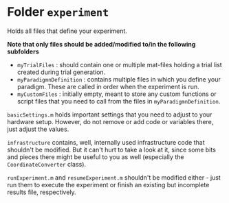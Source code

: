 
# Folder `experiment`

Holds all files that define your experiment.

**Note that only files should be added/modified to/in the following subfolders**

* `myTrialFiles` : should contain one or multiple mat-files holding a trial list created during trial generation.
* `myParadigmnDefinition` : contains multiple files in which you define your paradigm. These are called in order when the experiment is run.
* `myCustomFiles` : initially empty, meant to store any custom functions or script files that you need to call from the files in `myParadigmnDefinition`.

`basicSettings.m` holds important settings that you need to adjust to your hardware setup. However, do not remove or add code or variables there, just adjust the values.

`infrastructure` contains, well, internally used infrastructure code that shouldn't be modified. But it can't hurt to take a look at it, since some bits and pieces there might be useful to you as well (especially the `CoordinateConverter` class).

`runExperiment.m` and `resumeExperiment.m` shouldn't be modified either - just run them to execute the experiment or finish an existing but incomplete results file, respectively.

